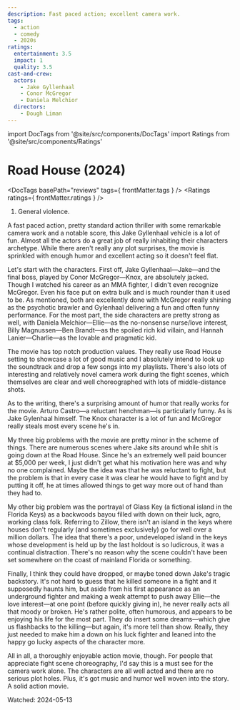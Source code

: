```yaml
---
description: Fast paced action; excellent camera work.
tags:
  - action
  - comedy
  - 2020s
ratings:
  entertainment: 3.5
  impact: 1
  quality: 3.5
cast-and-crew:
  actors:
    - Jake Gyllenhaal
    - Conor McGregor
    - Daniela Melchior
  directors:
    - Dough Liman
---
```

import DocTags from '@site/src/components/DocTags'
import Ratings from '@site/src/components/Ratings'

# Road House (2024)

<DocTags basePath="reviews" tags={ frontMatter.tags } />
<Ratings ratings={ frontMatter.ratings } />

<trigger-warning>
  <ol>
    <li>General violence.</li>
  </ol>
</trigger-warning>

A fast paced action, pretty standard action thriller with some remarkable camera work and a notable score, this Jake Gyllenhaal vehicle is a lot of fun. Almost all the actors do a great job of really inhabiting their characters archetype. While there aren't really any plot surprises, the movie is sprinkled with enough humor and excellent acting so it doesn't feel flat.

Let's start with the characters. First off, Jake Gyllenhaal—Jake—and the final boss, played by Conor McGregor—Knox, are absolutely jacked. Though I watched his career as an MMA fighter, I didn't even recognize McGregor. Even his face put on extra bulk and is much rounder than it used to be. As mentioned, both are excellently done with McGregor really shining as the psychotic brawler and Gylenhaal delivering a fun and often funny performance. For the most part, the side characters are pretty strong as well, with Daniela Melchior—Ellie—as the no-nonsense nurse/love interest, Billy Magnussen—Ben Brandt—as the spoiled rich kid villain, and Hannah Lanier—Charlie—as the lovable and pragmatic kid.

The movie has top notch production values. They really use Road House setting to showcase a lot of good music and I absolutely intend to look up the soundtrack and drop a few songs into my playlists. There's also lots of interesting and relatively novel camera work during the fight scenes, which themselves are clear and well choreographed with lots of middle-distance shots.

As to the writing, there's a surprising amount of humor that really works for the movie. Arturo Castro—a reluctant henchman—is particularly funny. As is Jake Gylenhaal himself. The Knox character is a lot of fun and McGregor really steals most every scene he's in.

My three big problems with the movie are pretty minor in the scheme of things. There are numerous scenes where Jake sits around while shit is going down at the Road House. Since he's an extremely well paid bouncer at $5,000 per week, I just didn't get what his motivation here was and why no one complained. Maybe the idea was that he was reluctant to fight, but the problem is that in every case it was clear he would have to fight and by putting it off, he at times allowed things to get way more out of hand than they had to.

My other big problem was the portrayal of Glass Key (a fictional island in the Florida Keys) as a backwoods bayou filled with down on their luck, agro, working class folk. Referring to Zillow, there isn't an island in the keys where houses don't regularly (and sometimes exclusively) go for well over a million dollars. The idea that there's a poor, undeveloped island in the keys whose development is held up by the last holdout is so ludicrous, it was a continual distraction. There's no reason why the scene couldn't have been set somewhere on the coast of mainland Florida or something.

Finally, I think they could have dropped, or maybe toned down Jake's tragic backstory. It's not hard to guess that he killed someone in a fight and it supposedly haunts him, but aside from his first appearance as an underground fighter and making a weak attempt to push away Ellie—the love interest—at one point (before quickly giving in), he never really acts all that moody or broken. He's rather polite, often humorous, and appears to be enjoying his life for the most part. They do insert some dreams—which give us flashbacks to the killing—but again, it's more tell than show. Really, they just needed to make him a down on his luck fighter and leaned into the happy go lucky aspects of the character more.

All in all, a thoroughly enjoyable action movie, though. For people that appreciate fight scene choreography, I'd say this is a must see for the camera work alone. The characters are all well acted and there are no serious plot holes. Plus, it's got music and humor well woven into the story. A solid action movie.

Watched: 2024-05-13